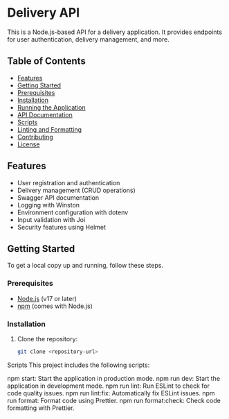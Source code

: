 # Delivery API

This is a Node.js-based API for a delivery application. It provides endpoints for user authentication, delivery management, and more.

## Table of Contents

- [Features](#features)
- [Getting Started](#getting-started)
- [Prerequisites](#prerequisites)
- [Installation](#installation)
- [Running the Application](#running-the-application)
- [API Documentation](#api-documentation)
- [Scripts](#scripts)
- [Linting and Formatting](#linting-and-formatting)
- [Contributing](#contributing)
- [License](#license)

## Features

- User registration and authentication
- Delivery management (CRUD operations)
- Swagger API documentation
- Logging with Winston
- Environment configuration with dotenv
- Input validation with Joi
- Security features using Helmet

## Getting Started

To get a local copy up and running, follow these steps.

### Prerequisites

- [Node.js](https://nodejs.org/en/download/) (v17 or later)
- [npm](https://www.npmjs.com/get-npm) (comes with Node.js)

### Installation

1. Clone the repository:
   ```bash
   git clone <repository-url>

Scripts
This project includes the following scripts:

npm start: Start the application in production mode.
npm run dev: Start the application in development mode.
npm run lint: Run ESLint to check for code quality issues.
npm run lint:fix: Automatically fix ESLint issues.
npm run format: Format code using Prettier.
npm run format:check: Check code formatting with Prettier.
